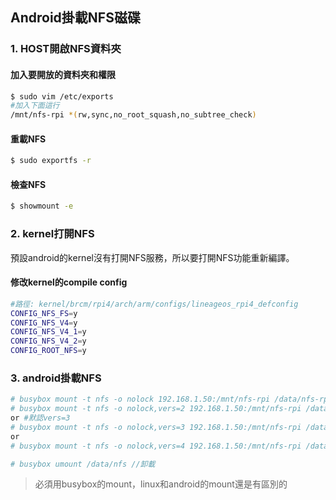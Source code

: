 ## Android掛載NFS磁碟

### 1. HOST開啟NFS資料夾
#### 加入要開放的資料夾和權限
```bash
$ sudo vim /etc/exports
#加入下面這行
/mnt/nfs-rpi *(rw,sync,no_root_squash,no_subtree_check)
```
#### 重載NFS
```bash
$ sudo exportfs -r
```
#### 檢查NFS
```bash
$ showmount -e
```
### 2. kernel打開NFS
預設android的kernel沒有打開NFS服務，所以要打開NFS功能重新編譯。
#### 修改kernel的compile config
```bash
#路徑: kernel/brcm/rpi4/arch/arm/configs/lineageos_rpi4_defconfig
CONFIG_NFS_FS=y
CONFIG_NFS_V4=y
CONFIG_NFS_V4_1=y
CONFIG_NFS_V4_2=y
CONFIG_ROOT_NFS=y
```


### 3. android掛載NFS
```bash
# busybox mount -t nfs -o nolock 192.168.1.50:/mnt/nfs-rpi /data/nfs-rpi //默認選擇vers=3
# busybox mount -t nfs -o nolock,vers=2 192.168.1.50:/mnt/nfs-rpi /data/nfs-rpi
or #默認vers=3
# busybox mount -t nfs -o nolock,vers=3 192.168.1.50:/mnt/nfs-rpi /data/nfs-rpi
or
# busybox mount -t nfs -o nolock,vers=4 192.168.1.50:/mnt/nfs-rpi /data/nfs-rpi

# busybox umount /data/nfs //卸載
```
> 必須用busybox的mount，linux和android的mount還是有區別的